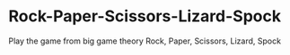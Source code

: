 # Rock-Paper-Scissors-Lizard-Spock
Play the game from big game theory Rock, Paper, Scissors, Lizard, Spock

